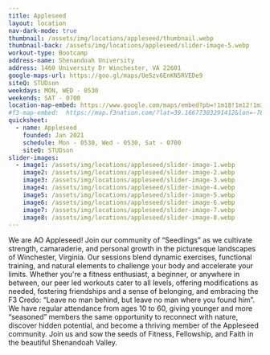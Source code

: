 ```yaml
---
title: Appleseed
layout: location
nav-dark-mode: true
thumbnail: /assets/img/locations/appleseed/thumbnail.webp
thumbnail-back: /assets/img/locations/appleseed/slider-image-5.webp
workout-type: Bootcamp
address-name: Shenandoah University
address: 1460 University Dr Winchester, VA 22601
google-maps-url: https://goo.gl/maps/UeSzv6EnKN5RVEDe9
siteQ: STUDson
weekdays: MON, WED - 0530
weekends: SAT - 0700
location-map-embed: https://www.google.com/maps/embed?pb=!1m18!1m12!1m3!1d3093.354139608164!2d-78.16100338464172!3d39.16666917952993!2m3!1f0!2f0!3f0!3m2!1i1024!2i768!4f13.1!3m3!1m2!1s0x89b5eefe7c24a7a7%3A0xa401ba518b03c5b0!2sShenandoah%20University!5e0!3m2!1sen!2sus!4v1686844914676!5m2!1sen!2sus
#f3-map-embed:  https://map.f3nation.com/?lat=39.16677303291412&lon=-78.15840661175892&zoom=16
quicksheet:
  - name: Appleseed
    founded: Jan 2021
    schedule: Mon - 0530, Wed - 0530, Sat - 0700
    siteQ: STUDson
slider-images:
  - image1: /assets/img/locations/appleseed/slider-image-1.webp
    image2: /assets/img/locations/appleseed/slider-image-2.webp
    image3: /assets/img/locations/appleseed/slider-image-3.webp
    image4: /assets/img/locations/appleseed/slider-image-4.webp
    image5: /assets/img/locations/appleseed/slider-image-5.webp
    image6: /assets/img/locations/appleseed/slider-image-6.webp
    image7: /assets/img/locations/appleseed/slider-image-7.webp
    image8: /assets/img/locations/appleseed/slider-image-8.webp
---
```


We are AO Appleseed! Join our community of “Seedlings” as we cultivate strength, camaraderie, and personal growth in the picturesque landscapes of Winchester, Virginia. Our sessions blend dynamic exercises, functional training, and natural elements to challenge your body and accelerate your limits. Whether you're a fitness enthusiast, a beginner, or anywhere in between, our peer led workouts cater to all levels, offering modifications as needed, fostering friendships and a sense of belonging, and embracing the F3 Credo: “Leave no man behind, but leave no man where you found him”. We have regular attendance from ages 10 to 60, giving younger and more “seasoned” members the same opportunity to reconnect with nature, discover hidden potential, and become a thriving member of the Appleseed community. Join us and sow the seeds of Fitness, Fellowship, and Faith in the beautiful Shenandoah Valley.